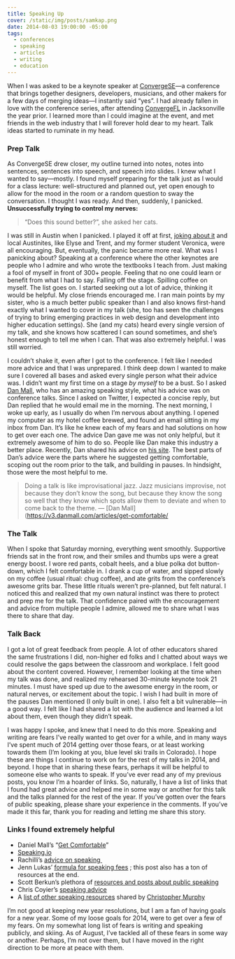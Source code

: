 ```yaml
---
title: Speaking Up
cover: /static/img/posts/samkap.png
date: 2014-08-03 19:00:00 -05:00
tags:
  - conferences
  - speaking
  - articles
  - writing
  - education
---
```

When I was asked to be a keynote speaker at [ConvergeSE](https://www.convergese.com)—a conference that brings together designers, developers, musicians, and other makers for a few days of merging ideas—I instantly said “yes”. I had already fallen in love with the conference series, after attending [ConvergeFL](https://www.convergefl.com) in Jacksonville the year prior. I learned more than I could imagine at the event, and met friends in the web industry that I will forever hold dear to my heart. Talk ideas started to ruminate in my head.

### Prep Talk

As ConvergeSE drew closer, my outline turned into notes, notes into sentences, sentences into speech, and speech into slides. I knew what I wanted to say—mostly. I found myself preparing for the talk just as I would for a class lecture: well-structured and planned out, yet open enough to allow for the mood in the room or a random question to sway the conversation. I thought I was ready. And then, suddenly, I panicked. **Unsuccessfully trying to control my nerves:**

> “Does this sound better?”, she asked her cats.

I was still in Austin when I panicked. I played it off at first, [joking about it](https://twitter.com/samkap/status/461710777179582464) and local Austinites, like Elyse and Trent, and my former student Veronica, were all encouraging. But, eventually, the panic became more real. What was I panicking about? Speaking at a conference where the other keynotes are people who I admire and who wrote the textbooks I teach from. Just making a fool of myself in front of 300+ people. Feeling that no one could learn or benefit from what I had to say. Falling off the stage. Spilling coffee on myself. The list goes on. I started seeking out a lot of advice, thinking it would be helpful. My close friends encouraged me. I ran main points by my sister, who is a much better public speaker than I and also knows first-hand exactly what I wanted to cover in my talk (she, too has seen the challenges of trying to bring emerging practices in web design and development into higher education settings). She (and my cats) heard every single version of my talk, and she knows how scattered I can sound sometimes, and she’s honest enough to tell me when I can. That was also extremely helpful. I was still worried.

I couldn’t shake it, even after I got to the conference. I felt like I needed more advice and that I was unprepared. I think deep down I wanted to make sure I covered all bases and asked every single person what their advice was. I didn’t want my first time on a stage *by myself* to be a bust. So I asked [Dan Mall](https://www.twitter.com/danielmall), who has an amazing speaking style, what his advice was on conference talks. Since I asked on Twitter, I expected a concise reply, but Dan replied that he would email me in the morning. The next morning, I woke up early, as I usually do when I’m nervous about anything. I opened my computer as my hotel coffee brewed, and found an email sitting in my inbox from Dan. It’s like he knew each of my fears and had solutions on how to get over each one. The advice Dan gave me was not only helpful, but it extremely awesome of him to do so. People like Dan make this industry a better place. Recently, Dan shared his advice on [his site](https://v3.danmall.com/articles/get-comfortable/). The best parts of Dan’s advice were the parts where he suggested getting comfortable, scoping out the room prior to the talk, and building in pauses. In hindsight, those were the most helpful to me.

> Doing a talk is like improvisational jazz. Jazz musicians improvise, not because they don’t know the song, but because they know the song so well that they know which spots allow them to deviate and when to come back to the theme. — [Dan Mall](https://v3.danmall.com/articles/get-comfortable/

### The Talk

When I spoke that Saturday morning, everything went smoothly. Supportive friends sat in the front row, and their smiles and thumbs ups were a great energy boost. I wore red pants, cobalt heels, and a blue polka dot button-down, which I felt comfortable in. I drank a cup of water, and sipped slowly on my coffee (usual ritual: chug coffee), and ate grits from the conference’s awesome grits bar. These little rituals weren’t pre-planned, but felt natural. I noticed this and realized that my own natural instinct was there to protect and prep me for the talk. That confidence paired with the encouragement and advice from multiple people I admire, allowed me to share what I was there to share that day.

### Talk Back

I got a lot of great feedback from people. A lot of other educators shared the same frustrations I did, non-higher ed folks and I chatted about ways we could resolve the gaps between the classroom and workplace. I felt good about the content covered. However, I remember looking at the time when my talk was done, and realized my rehearsed 30-minute keynote took 21 minutes. I must have sped up due to the awesome energy in the room, or natural nerves, or excitement about the topic. I wish I had built in more of the pauses Dan mentioned (I only built in one). I also felt a bit vulnerable—in a good way. I felt like I had shared a lot with the audience and learned a lot about them, even though they didn’t speak.

I was happy I spoke, and knew that I need to do this more. Speaking and writing are fears I’ve really wanted to get over for a while, and in many ways I’ve spent much of 2014 getting over those fears, or at least working towards them (I’m looking at you, blue level ski trails in Colorado). I hope these are things I continue to work on for the rest of my talks in 2014, and beyond. I hope that in sharing these fears, perhaps it will be helpful to someone else who wants to speak. If you’ve ever read any of my previous posts, you know I’m a hoarder of links. So, naturally, I have a list of links that I found had great advice and helped me in some way or another for this talk and the talks planned for the rest of the year. If you’ve gotten over the fears of public speaking, please share your experience in the comments. If you’ve made it this far, thank you for reading and letting me share this story.

### Links I found extremely helpful

* Daniel Mall’s “[Get Comfortable](https://v3.danmall.com/articles/get-comfortable/)”
* [Speaking.io](https://speaking.io/)
* Rachilli’s [advice on speaking ](https://www.rachil.li/blog/on-speaking-my-personal-experiences-and-advice-for-getting-started)
* Jenn Lukas’ [formula for speaking fees](https://www.thenerdary.net/post/84544230452/a-formula-for-speaking-fees) ; this post also has a ton of resources at the end.
* Scott Berkun’s plethora of [resources and posts about public speaking](https://scottberkun.com/category/public-speaking/)
* Chris Coyier’s [speaking advice](https://chriscoyier.net/2013/09/17/speaking-tips/)
* A [list of other speaking resources](https://getspeak.in/public-speaking/) shared by [Christopher Murphy](https://twitter.com/fehler)

<p class="caption">
I’m not good at keeping new year resolutions, but I am a fan of having goals for a new year. Some of my loose goals for 2014, were to get over a few of my fears. On my somewhat long list of fears is writing and speaking publicly, and skiing. As of August, I’ve tackled all of these fears in some way or another. Perhaps, I’m not over them, but I have moved in the right direction to be more at peace with them.</p>